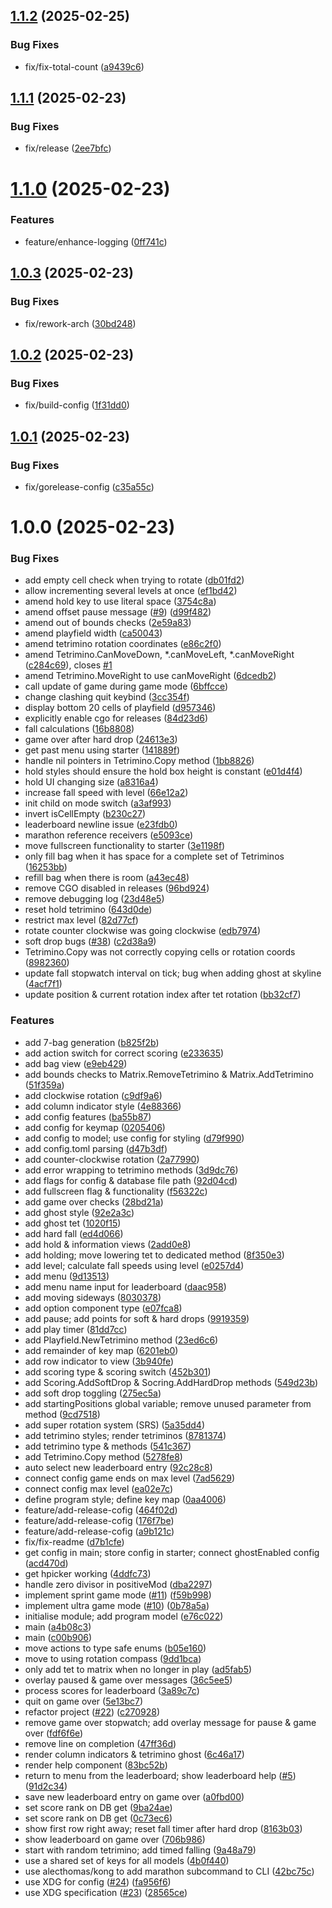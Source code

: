 ## [1.1.2](https://github.com/stuttgart-things/sthings-tetris/compare/v1.1.1...v1.1.2) (2025-02-25)


### Bug Fixes

* fix/fix-total-count ([a9439c6](https://github.com/stuttgart-things/sthings-tetris/commit/a9439c6bf0437c6bde7f475ae8186350aa683a0d))

## [1.1.1](https://github.com/stuttgart-things/sthings-tetris/compare/v1.1.0...v1.1.1) (2025-02-23)


### Bug Fixes

* fix/release ([2ee7bfc](https://github.com/stuttgart-things/sthings-tetris/commit/2ee7bfcb1ec3edb5daa40e8872fbfee7d669f884))

# [1.1.0](https://github.com/stuttgart-things/sthings-tetris/compare/v1.0.3...v1.1.0) (2025-02-23)


### Features

* feature/enhance-logging ([0ff741c](https://github.com/stuttgart-things/sthings-tetris/commit/0ff741c7d59d0661976067ce7db7a3ab1f5b4cdf))

## [1.0.3](https://github.com/stuttgart-things/sthings-tetris/compare/v1.0.2...v1.0.3) (2025-02-23)


### Bug Fixes

* fix/rework-arch ([30bd248](https://github.com/stuttgart-things/sthings-tetris/commit/30bd24837922b25f794e205e8677a3f876573c34))

## [1.0.2](https://github.com/stuttgart-things/sthings-tetris/compare/v1.0.1...v1.0.2) (2025-02-23)


### Bug Fixes

* fix/build-config ([1f31dd0](https://github.com/stuttgart-things/sthings-tetris/commit/1f31dd093840ab454940117ed74150681b00e80a))

## [1.0.1](https://github.com/stuttgart-things/sthings-tetris/compare/v1.0.0...v1.0.1) (2025-02-23)


### Bug Fixes

* fix/gorelease-config ([c35a55c](https://github.com/stuttgart-things/sthings-tetris/commit/c35a55c30725cd628bedd9e2986b19cc19cae75a))

# 1.0.0 (2025-02-23)


### Bug Fixes

* add empty cell check when trying to rotate ([db01fd2](https://github.com/stuttgart-things/sthings-tetris/commit/db01fd2ea8153f6393623a732d808008cdb773fb))
* allow incrementing several levels at once ([ef1bd42](https://github.com/stuttgart-things/sthings-tetris/commit/ef1bd4207c7c5ceb30ed755c6f59688d25268f63))
* amend hold key to use literal space ([3754c8a](https://github.com/stuttgart-things/sthings-tetris/commit/3754c8a4d307c7c7aec5c4b5cab4ca9d5ea8c702))
* amend offset pause message ([#9](https://github.com/stuttgart-things/sthings-tetris/issues/9)) ([d99f482](https://github.com/stuttgart-things/sthings-tetris/commit/d99f482cd6d1095b4bccda6817749edca806952b))
* amend out of bounds checks ([2e59a83](https://github.com/stuttgart-things/sthings-tetris/commit/2e59a837da2eb3ebfce737fba45eef1fe9baace4))
* amend playfield width ([ca50043](https://github.com/stuttgart-things/sthings-tetris/commit/ca500436cb997a6459b50b5f0e59808d250d697b))
* amend tetrimino rotation coordinates ([e86c2f0](https://github.com/stuttgart-things/sthings-tetris/commit/e86c2f034dd69b70303b3a2da689bddf11f36320))
* amend Tetrimino.CanMoveDown, *.canMoveLeft, *.canMoveRight ([c284c69](https://github.com/stuttgart-things/sthings-tetris/commit/c284c690cd09bf39a8ef7656d974f13b851ea48c)), closes [#1](https://github.com/stuttgart-things/sthings-tetris/issues/1)
* amend Tetrimino.MoveRight to use canMoveRight ([6dcedb2](https://github.com/stuttgart-things/sthings-tetris/commit/6dcedb26577c83525ac0fc49830f228e7dc53b4d))
* call update of game during game mode ([6bffcce](https://github.com/stuttgart-things/sthings-tetris/commit/6bffcce2c3ef11f1f53070c5e2433fe9c7f940b8))
* change clashing quit keybind ([3cc354f](https://github.com/stuttgart-things/sthings-tetris/commit/3cc354f0d961cbe4e30a1e7a0b2c9192a3b9bfb2))
* display bottom 20 cells of playfield ([d957346](https://github.com/stuttgart-things/sthings-tetris/commit/d957346466e4a46ec5dc656376f14681f4432b53))
* explicitly enable cgo for releases ([84d23d6](https://github.com/stuttgart-things/sthings-tetris/commit/84d23d63abc1b54834f544ac944e8701ff8735d4))
* fall calculations ([16b8808](https://github.com/stuttgart-things/sthings-tetris/commit/16b88080880c58b7afd7dc29d5cd440143cfed91))
* game over after hard drop ([24613e3](https://github.com/stuttgart-things/sthings-tetris/commit/24613e3efdbeedd22dfcaf123b0f869fcdf4ef8c))
* get past menu using starter ([141889f](https://github.com/stuttgart-things/sthings-tetris/commit/141889fd872964157ea24cd1e4c745147d36511c))
* handle nil pointers in Tetrimino.Copy method ([1bb8826](https://github.com/stuttgart-things/sthings-tetris/commit/1bb8826102c37b6679c826f13fa565fb77bd072e))
* hold styles should ensure the hold box height is constant ([e01d4f4](https://github.com/stuttgart-things/sthings-tetris/commit/e01d4f4b88cb0f0125bf1533504d97a3b7096626))
* hold UI changing size ([a8316a4](https://github.com/stuttgart-things/sthings-tetris/commit/a8316a42468cf4576423cc86c925765096d4cd6c))
* increase fall speed with level ([66e12a2](https://github.com/stuttgart-things/sthings-tetris/commit/66e12a29846f6f90e7545de84965bcb4858235e9))
* init child on mode switch ([a3af993](https://github.com/stuttgart-things/sthings-tetris/commit/a3af9934cc9dbd317f5cfd4158d96c78ede3adee))
* invert isCellEmpty ([b230c27](https://github.com/stuttgart-things/sthings-tetris/commit/b230c27d51f1c9cf4c78e7d65b52a17b8800c5fc))
* leaderboard newline issue ([e23fdb0](https://github.com/stuttgart-things/sthings-tetris/commit/e23fdb07e5792a8db804766c80d15dd021bfb64a))
* marathon reference receivers ([e5093ce](https://github.com/stuttgart-things/sthings-tetris/commit/e5093ce901c525dfe8203b40238209643b4e4dc2))
* move fullscreen functionality to starter ([3e1198f](https://github.com/stuttgart-things/sthings-tetris/commit/3e1198f0a32a73d0cfbfe9ed8ae1aee21359947a))
* only fill bag when it has space for a complete set of Tetriminos ([16253bb](https://github.com/stuttgart-things/sthings-tetris/commit/16253bb93f17c8031b8c04200c6adbb9e8a09998))
* refill bag when there is room ([a43ec48](https://github.com/stuttgart-things/sthings-tetris/commit/a43ec480fde33ccfd2e1a4692279f5642647e3e7))
* remove CGO disabled in releases ([96bd924](https://github.com/stuttgart-things/sthings-tetris/commit/96bd924f218e4f0e6cb571184ec1735fbf9b0d0f))
* remove debugging log ([23d48e5](https://github.com/stuttgart-things/sthings-tetris/commit/23d48e5255e6e68bac99dafdb6baf7413cd2d594))
* reset hold tetrimino ([643d0de](https://github.com/stuttgart-things/sthings-tetris/commit/643d0de7222d177652d7ca09d8e3d5e574e8e6ef))
* restrict max level ([82d77cf](https://github.com/stuttgart-things/sthings-tetris/commit/82d77cf29596d4c3d8d0dbd61ca57787447c839a))
* rotate counter clockwise was going clockwise ([edb7974](https://github.com/stuttgart-things/sthings-tetris/commit/edb7974775d134d8efbe870451049b95d5927fa7))
* soft drop bugs ([#38](https://github.com/stuttgart-things/sthings-tetris/issues/38)) ([c2d38a9](https://github.com/stuttgart-things/sthings-tetris/commit/c2d38a96f3a48e2230adc59029edd6b7f5554300))
* Tetrimino.Copy was not correctly copying cells or rotation coords ([8982360](https://github.com/stuttgart-things/sthings-tetris/commit/898236084ce3e7361621a6ba6ba2b6d7b3082b46))
* update fall stopwatch interval on tick; bug when adding ghost at skyline ([4acf7f1](https://github.com/stuttgart-things/sthings-tetris/commit/4acf7f1c9bec4cdac6799a782fefbd6c1ae786f9))
* update position & current rotation index after tet rotation ([bb32cf7](https://github.com/stuttgart-things/sthings-tetris/commit/bb32cf745ce9b9dfbf6f0b1d67b00de52791c95e))


### Features

* add 7-bag generation ([b825f2b](https://github.com/stuttgart-things/sthings-tetris/commit/b825f2bab5ea02ebff7964adabb01ac6fc64593e))
* add action switch for correct scoring ([e233635](https://github.com/stuttgart-things/sthings-tetris/commit/e233635be4d4684024b4684568ce89c7fc7ebe93))
* add bag view ([e9eb429](https://github.com/stuttgart-things/sthings-tetris/commit/e9eb429566849134fbe2bd88c33d6d448d727837))
* add bounds checks to Matrix.RemoveTetrimino & Matrix.AddTetrimino ([51f359a](https://github.com/stuttgart-things/sthings-tetris/commit/51f359a4781ad7a6778e5498ce841446a883a990))
* add clockwise rotation ([c9df9a6](https://github.com/stuttgart-things/sthings-tetris/commit/c9df9a628291335c462905fc78dbc35ff0a9e3f7))
* add column indicator style ([4e88366](https://github.com/stuttgart-things/sthings-tetris/commit/4e88366ee47b6aaec516863e018887493ef8f9e9))
* add config features ([ba55b87](https://github.com/stuttgart-things/sthings-tetris/commit/ba55b87aa5c35c5fa42627d8b8eb15004bbad637))
* add config for keymap ([0205406](https://github.com/stuttgart-things/sthings-tetris/commit/020540695c2638613d24407b16e053f673ca47a7))
* add config to model; use config for styling ([d79f990](https://github.com/stuttgart-things/sthings-tetris/commit/d79f9908d3a196b1ab55d39abe907b83084a4f5c))
* add config.toml parsing ([d47b3df](https://github.com/stuttgart-things/sthings-tetris/commit/d47b3df2d58a4873098d14049f4affb14b84e36e))
* add counter-clockwise rotation ([2a77990](https://github.com/stuttgart-things/sthings-tetris/commit/2a7799068cc03160c78760f5a1bafca6bd384b58))
* add error wrapping to tetrimino methods ([3d9dc76](https://github.com/stuttgart-things/sthings-tetris/commit/3d9dc7618e9115b9ebc411af97f807832393f19d))
* add flags for config & database file path ([92d04cd](https://github.com/stuttgart-things/sthings-tetris/commit/92d04cd883a5d1182c6b1b2dcc250cadf1192651))
* add fullscreen flag & functionality ([f56322c](https://github.com/stuttgart-things/sthings-tetris/commit/f56322c8df284ae6fde454f1a7f28b54f72f40b8))
* add game over checks ([28bd21a](https://github.com/stuttgart-things/sthings-tetris/commit/28bd21a60ad39752cccc24bd8ae6103bec1dc84e))
* add ghost style ([92e2a3c](https://github.com/stuttgart-things/sthings-tetris/commit/92e2a3c4d8393f59a6e6225aca8b83e68aedb9f4))
* add ghost tet ([1020f15](https://github.com/stuttgart-things/sthings-tetris/commit/1020f156c871727805c47185f6cd4e90868a545f))
* add hard fall ([ed4d066](https://github.com/stuttgart-things/sthings-tetris/commit/ed4d066e47649f9ffab00fdff2f9a091dd670c2d))
* add hold & information views ([2add0e8](https://github.com/stuttgart-things/sthings-tetris/commit/2add0e803cbd785e9052097f8185e5d77ad56924))
* add holding; move lowering tet to dedicated method ([8f350e3](https://github.com/stuttgart-things/sthings-tetris/commit/8f350e397dbf8445e8d9e217add9d5bbb500b513))
* add level; calculate fall speeds using level ([e0257d4](https://github.com/stuttgart-things/sthings-tetris/commit/e0257d4aba7cef94f81ea11991384d4639e88501))
* add menu ([9d13513](https://github.com/stuttgart-things/sthings-tetris/commit/9d13513a20cfbc96897a2d5446e02fa77a90d243))
* add menu name input for leaderboard ([daac958](https://github.com/stuttgart-things/sthings-tetris/commit/daac958a4a9938512d4d0ac0996f1b6022d858ac))
* add moving sideways ([8030378](https://github.com/stuttgart-things/sthings-tetris/commit/8030378e0be69d2b10016b782385716b87e91f24))
* add option component type ([e07fca8](https://github.com/stuttgart-things/sthings-tetris/commit/e07fca8b169243a2524d8709fc81499cf1aa814d))
* add pause; add points for soft & hard drops ([9919359](https://github.com/stuttgart-things/sthings-tetris/commit/99193595f95d20b916e9ebc9c6fe65cbc4160bfc))
* add play timer ([81dd7cc](https://github.com/stuttgart-things/sthings-tetris/commit/81dd7ccf4f1d5a9951581a1744ad0aabc9d69088))
* add Playfield.NewTetrimino method ([23ed6c6](https://github.com/stuttgart-things/sthings-tetris/commit/23ed6c6bce159d5a029b3bfdc4753af7d18fb076))
* add remainder of key map ([6201eb0](https://github.com/stuttgart-things/sthings-tetris/commit/6201eb0b8466c960181255cd6544af8c271d0817))
* add row indicator to view ([3b940fe](https://github.com/stuttgart-things/sthings-tetris/commit/3b940fe74321ce740f64446c94c8826459a44027))
* add scoring type & scoring switch ([452b301](https://github.com/stuttgart-things/sthings-tetris/commit/452b301daf8698ee650d5ead1fc4877fd2ad90c5))
* add Scoring.AddSoftDrop & Socring.AddHardDrop methods ([549d23b](https://github.com/stuttgart-things/sthings-tetris/commit/549d23b37a19205673d947dc2c75dd142b527941))
* add soft drop toggling ([275ec5a](https://github.com/stuttgart-things/sthings-tetris/commit/275ec5a784762d41de9e6078e7ed318fc66ece9a))
* add startingPositions global variable; remove unused parameter from method ([9cd7518](https://github.com/stuttgart-things/sthings-tetris/commit/9cd7518835a7becdbbd8f9bcc24984edd35960ec))
* add super rotation system (SRS) ([5a35dd4](https://github.com/stuttgart-things/sthings-tetris/commit/5a35dd471d989d2c5b865ea0994983e7db85045d))
* add tetrimino styles; render tetriminos ([8781374](https://github.com/stuttgart-things/sthings-tetris/commit/87813740cd4cd77f55fb63a4580e4f2f33b9acc8))
* add tetrimino type & methods ([541c367](https://github.com/stuttgart-things/sthings-tetris/commit/541c36797de6e1dcdb17ed6641de249caff6b116))
* add Tetrimino.Copy method ([5278fe8](https://github.com/stuttgart-things/sthings-tetris/commit/5278fe8d7fc11cd09fcdca49c5832a8d0b1df041))
* auto select new leaderboard entry ([92c28c8](https://github.com/stuttgart-things/sthings-tetris/commit/92c28c8a28dee33d4a70efe8177ab29b025773f0))
* connect config game ends on max level ([7ad5629](https://github.com/stuttgart-things/sthings-tetris/commit/7ad56293381ba3d294cc81a9a73adfd5ddb283ae))
* connect config max level ([ea02e7c](https://github.com/stuttgart-things/sthings-tetris/commit/ea02e7cfc1deeb97f7e1f369efe9f8dd25a3049c))
* define program style; define key map ([0aa4006](https://github.com/stuttgart-things/sthings-tetris/commit/0aa40066bf08c85142292abe2b9fbe7130782cb8))
* feature/add-release-cofig ([464f02d](https://github.com/stuttgart-things/sthings-tetris/commit/464f02d21aaede594a7c0d7abf0373e5e2310f95))
* feature/add-release-cofig ([176f7be](https://github.com/stuttgart-things/sthings-tetris/commit/176f7be8971c8e77629314fb3e6feb24882f67ee))
* feature/add-release-cofig ([a9b121c](https://github.com/stuttgart-things/sthings-tetris/commit/a9b121cbb75f109b96129e5d2532c364f8d7b794))
* fix/fix-readme ([d7b1cfe](https://github.com/stuttgart-things/sthings-tetris/commit/d7b1cfeee1ae096d7382f27a9dca2f2f6f65f420))
* get config in main; store config in starter; connect ghostEnabled config ([acd470d](https://github.com/stuttgart-things/sthings-tetris/commit/acd470dc3ad9321ebf801198f48c43ea9b73b76e))
* get hpicker working ([4ddfc73](https://github.com/stuttgart-things/sthings-tetris/commit/4ddfc7331275bc2fa526f93eaacb69936d081514))
* handle zero divisor in positiveMod ([dba2297](https://github.com/stuttgart-things/sthings-tetris/commit/dba229797c105b75524601f478fd6eb44293f474))
* implement sprint game mode ([#11](https://github.com/stuttgart-things/sthings-tetris/issues/11)) ([f59b998](https://github.com/stuttgart-things/sthings-tetris/commit/f59b99826f27e50326b6c586030e0fac62794dfa))
* implement ultra game mode ([#10](https://github.com/stuttgart-things/sthings-tetris/issues/10)) ([0b78a5a](https://github.com/stuttgart-things/sthings-tetris/commit/0b78a5a4d6d3c65afd5923a1873d9fa5ba002534))
* initialise module; add program model ([e76c022](https://github.com/stuttgart-things/sthings-tetris/commit/e76c02217753ae886bb7bad2fce8af16f319317a))
* main ([a4b08c3](https://github.com/stuttgart-things/sthings-tetris/commit/a4b08c38ac95e6687bbed36cf9658ef3d8c2cac9))
* main ([c00b906](https://github.com/stuttgart-things/sthings-tetris/commit/c00b90653517823db701f2e7526f808902145b08))
* move actions to type safe enums ([b05e160](https://github.com/stuttgart-things/sthings-tetris/commit/b05e160560aab87334f29ada44fbbafb82e279ee))
* move to using rotation compass ([9dd1bca](https://github.com/stuttgart-things/sthings-tetris/commit/9dd1bcab49735163c27983ed3c00361d12fa21c7))
* only add tet to matrix when no longer in play ([ad5fab5](https://github.com/stuttgart-things/sthings-tetris/commit/ad5fab5dbf2316c6dd9f1917991985599b1ec267))
* overlay paused & game over messages ([36c5ee5](https://github.com/stuttgart-things/sthings-tetris/commit/36c5ee5925e7ff6e157a007bd4c9a2f85fa9a028))
* process scores for leaderboard ([3a89c7c](https://github.com/stuttgart-things/sthings-tetris/commit/3a89c7cf9822a393ce3c04b9bb47f17ee1e68a8f))
* quit on game over ([5e13bc7](https://github.com/stuttgart-things/sthings-tetris/commit/5e13bc7a3bb779265f6bc9bf1106d4adc24e0b46))
* refactor project ([#22](https://github.com/stuttgart-things/sthings-tetris/issues/22)) ([c270928](https://github.com/stuttgart-things/sthings-tetris/commit/c270928b6305622cbfc6d8ff307a0791f2affeca))
* remove game over stopwatch; add overlay message for pause & game over ([fdf6f6e](https://github.com/stuttgart-things/sthings-tetris/commit/fdf6f6e0569feacf6fa34e01ad5cd9e3e8f7f9b4))
* remove line on completion ([47ff36d](https://github.com/stuttgart-things/sthings-tetris/commit/47ff36d42d753d522a1da01f70c06a18f74c6e0a))
* render column indicators & tetrimino ghost ([6c46a17](https://github.com/stuttgart-things/sthings-tetris/commit/6c46a1720a28d1228a339fcf5e125efd71435cc3))
* render help component ([83bc52b](https://github.com/stuttgart-things/sthings-tetris/commit/83bc52b2277bf2eaa2ab0650f6be7034f2ccec6c))
* return to menu from the leaderboard; show leaderboard help ([#5](https://github.com/stuttgart-things/sthings-tetris/issues/5)) ([91d2c34](https://github.com/stuttgart-things/sthings-tetris/commit/91d2c34ddfb24e57a64bf7fde01c6429a2b84fc0))
* save new leaderboard entry on game over ([a0fbd00](https://github.com/stuttgart-things/sthings-tetris/commit/a0fbd0008b7006dc66789405d4cb66541c039525))
* set score rank on DB get ([9ba24ae](https://github.com/stuttgart-things/sthings-tetris/commit/9ba24ae81162c8599030cb5b21df1bed7b3ab7a3))
* set score rank on DB get ([0c73ec6](https://github.com/stuttgart-things/sthings-tetris/commit/0c73ec685794f748de1b459d79eb642d0aa4b1e9))
* show first row right away; reset fall timer after hard drop ([8163b03](https://github.com/stuttgart-things/sthings-tetris/commit/8163b03836962e549aa95733504bc1aafc65c75d))
* show leaderboard on game over ([706b986](https://github.com/stuttgart-things/sthings-tetris/commit/706b98692a973e8c2c498c0648422153db50d582))
* start with random tetrimino; add timed falling ([9a48a79](https://github.com/stuttgart-things/sthings-tetris/commit/9a48a7954ff6005fd5fa557cee0d77d04e1eb4b7))
* use a shared set of keys for all models ([4b0f440](https://github.com/stuttgart-things/sthings-tetris/commit/4b0f44019b425d9ce151599125411dd80824476b))
* use alecthomas/kong to add marathon subcommand to CLI ([42bc75c](https://github.com/stuttgart-things/sthings-tetris/commit/42bc75c963e5f6f5a4eb78c4c7cd4e2151302bb3))
* use XDG for config ([#24](https://github.com/stuttgart-things/sthings-tetris/issues/24)) ([fa956f6](https://github.com/stuttgart-things/sthings-tetris/commit/fa956f6c4b2cdd38ef9bdde6a5eb01d9009445ed))
* use XDG specification ([#23](https://github.com/stuttgart-things/sthings-tetris/issues/23)) ([28565ce](https://github.com/stuttgart-things/sthings-tetris/commit/28565cea319c3b53437db6c7a5a7562be425a82e))
